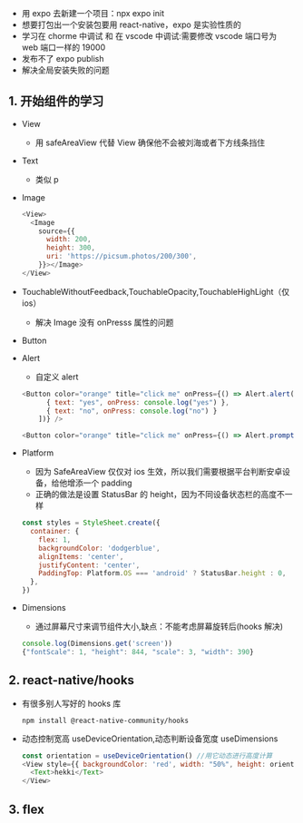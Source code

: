 - 用 expo 去新建一个项目：npx expo init
- 想要打包出一个安装包要用 react-native，expo 是实验性质的
- 学习在 chorme 中调试 和 在 vscode 中调试:需要修改 vscode 端口号为 web 端口一样的 19000
- 发布不了 expo publish
- 解决全局安装失败的问题

## 1. 开始组件的学习

- View
  - 用 safeAreaView 代替 View 确保他不会被刘海或者下方线条挡住
- Text
  - 类似 p
- Image
  ```js
  <View>
    <Image
      source={{
        width: 200,
        height: 300,
        uri: 'https://picsum.photos/200/300',
      }}></Image>
  </View>
  ```
- TouchableWithoutFeedback,TouchableOpacity,TouchableHighLight（仅 ios）
  - 解决 Image 没有 onPresss 属性的问题
- Button
- Alert

  - 自定义 alert

  ```js
  <Button color="orange" title="click me" onPress={() => Alert.alert("alert title", "alert content", [
        { text: "yes", onPress: console.log("yes") },
        { text: "no", onPress: console.log("no") }
      ])} />

  <Button color="orange" title="click me" onPress={() => Alert.prompt("alert title", "alert content", text => console.log(text))} />
  ```

- Platform
  - 因为 SafeAreaView 仅仅对 ios 生效，所以我们需要根据平台判断安卓设备，给他增添一个 padding
  - 正确的做法是设置 StatusBar 的 height，因为不同设备状态栏的高度不一样
  ```js
  const styles = StyleSheet.create({
    container: {
      flex: 1,
      backgroundColor: 'dodgerblue',
      alignItems: 'center',
      justifyContent: 'center',
      PaddingTop: Platform.OS === 'android' ? StatusBar.height : 0,
    },
  })
  ```
- Dimensions

  - 通过屏幕尺寸来调节组件大小,缺点：不能考虑屏幕旋转后(hooks 解决)

  ```js
  console.log(Dimensions.get('screen'))
  {"fontScale": 1, "height": 844, "scale": 3, "width": 390}
  ```

## 2. react-native/hooks

- 有很多别人写好的 hooks 库

  ```shell
  npm install @react-native-community/hooks
  ```

- 动态控制宽高 useDeviceOrientation,动态判断设备宽度 useDimensions

  ```js
  const orientation = useDeviceOrientation() //用它动态进行高度计算
  <View style={{ backgroundColor: 'red', width: "50%", height: orientation.portrait == true ? 100 : 50 }}>
    <Text>hekki</Text>
  </View>
  ```

## 3. flex
